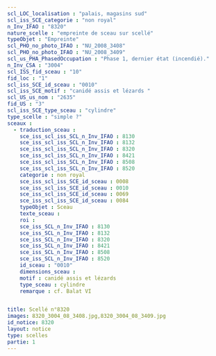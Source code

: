 ```yaml
---
scl_LOC_localisation : "palais, magasins sud"
scl_iss_SCE_categorie : "non royal"
n_Inv_IFAO : "8320"
nature_scelle : "empreinte de sceau sur scellé"
typeObjet : "Empreinte"
scl_PHO_no_photo_IFAO : "NU_2008_3408"
scl_PHO_no_photo_IFAO : "NU_2008_3409"
scl_us_PHA_PhasedOccupation : "Phase 1, dernier état (incendié)."
n_Inv_CSA : "3004"
scl_ISS_fid_sceau : "10"
fid_loc : "1"
scl_iss_SCE_id_sceau : "0010"
scl_iss_SCE_motif : "canidé assis et lézards "
scl_US_us_nom : "2635"
fid_US : "3"
scl_iss_SCE_type_sceau : "cylindre"
type_scelle : "simple ?"
sceaux :
  - traduction_sceau : 
    sce_iss_scl_iss_SCL_n_Inv_IFAO : 8130
    sce_iss_scl_iss_SCL_n_Inv_IFAO : 8132
    sce_iss_scl_iss_SCL_n_Inv_IFAO : 8320
    sce_iss_scl_iss_SCL_n_Inv_IFAO : 8421
    sce_iss_scl_iss_SCL_n_Inv_IFAO : 8508
    sce_iss_scl_iss_SCL_n_Inv_IFAO : 8520
    categorie : non royal
    sce_iss_scl_iss_SCE_id_sceau : 0008
    sce_iss_scl_iss_SCE_id_sceau : 0010
    sce_iss_scl_iss_SCE_id_sceau : 0069
    sce_iss_scl_iss_SCE_id_sceau : 0084
    typeObjet : Sceau
    texte_sceau : 
    roi : 
    sce_iss_SCL_n_Inv_IFAO : 8130
    sce_iss_SCL_n_Inv_IFAO : 8132
    sce_iss_SCL_n_Inv_IFAO : 8320
    sce_iss_SCL_n_Inv_IFAO : 8421
    sce_iss_SCL_n_Inv_IFAO : 8508
    sce_iss_SCL_n_Inv_IFAO : 8520
    id_sceau : "0010"
    dimensions_sceau : 
    motif : canidé assis et lézards 
    type_sceau : cylindre
    remarque : cf. Balat VI


title: Scellé n°8320
images: 8320_3004_08_3408.jpg,8320_3004_08_3409.jpg
id_notice: 8320
layout: notice
type: scelles
partie: 1
---
```

